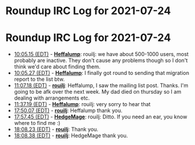 # Roundup IRC Log for 2021-07-24 #
# Roundup IRC Log for 2021-07-24
* <a href="#10:05.15" id="10:05.15">10:05.15 (EDT)</a> - __[Heffalump](https://github.com/Heffalump)__: rouilj: we have about 500-1000 users, most probably are inactive. They don't cause any problems though so I don't think we'd care about finding them.
* <a href="#10:05.27" id="10:05.27">10:05.27 (EDT)</a> - __[Heffalump](https://github.com/Heffalump)__: I finally got round to sending that migration report to the list btw.
* <a href="#11:07.18" id="11:07.18">11:07.18 (EDT)</a> - __[rouilj](https://github.com/rouilj)__: Heffalump, I saw the mailing list post. Thanks. I'm going to be afk over the next week. My dad died on thursday so I am dealing with arrangements etc.
* <a href="#11:37.19" id="11:37.19">11:37.19 (EDT)</a> - __[Heffalump](https://github.com/Heffalump)__: rouilj: very sorry to hear that
* <a href="#17:50.07" id="17:50.07">17:50.07 (EDT)</a> - __[rouilj](https://github.com/rouilj)__: Heffalump thank you.
* <a href="#17:57.45" id="17:57.45">17:57.45 (EDT)</a> - __[HedgeMage](https://github.com/HedgeMage)__: rouilj: Ditto.  If you need an ear, you know where to find me :)
* <a href="#18:08.23" id="18:08.23">18:08.23 (EDT)</a> - __[rouilj](https://github.com/rouilj)__: Thank you.
* <a href="#18:08.38" id="18:08.38">18:08.38 (EDT)</a> - __[rouilj](https://github.com/rouilj)__: HedgeMage thank you.
